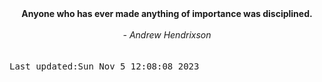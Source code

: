 
<div align="center"><b><span>Anyone who has ever made anything of importance was disciplined.</span></b><br><br><i> - Andrew Hendrixson</i></div>
<br><br><kbd>Last updated:Sun Nov  5 12:08:08 2023</kbd>